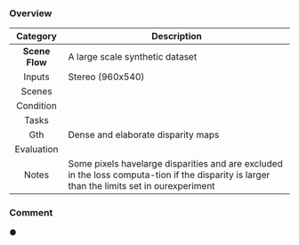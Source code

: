 ### Overview

| Category | Description |
| :--: | -- |
| **Scene Flow** | A large scale synthetic dataset |
| Inputs | Stereo (960x540) | 
| Scenes |  |
| Condition |  | 
| Tasks |  |
| Gth | Dense and elaborate disparity maps |
| Evaluation |  |
| Notes | Some pixels havelarge disparities and are excluded in the loss computa-tion if the disparity is larger than the limits set in ourexperiment |


### Comment
● 